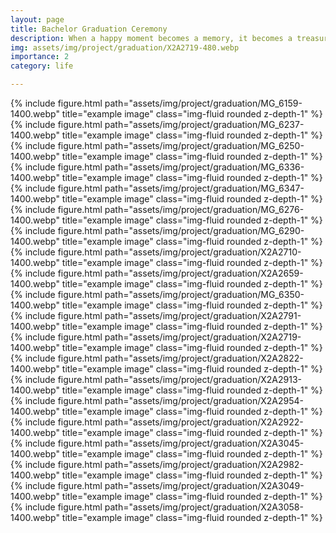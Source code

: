 ```yaml
---
layout: page
title: Bachelor Graduation Ceremony
description: When a happy moment becomes a memory, it becomes a treasure.
img: assets/img/project/graduation/X2A2719-480.webp
importance: 2
category: life

---
```


<div class="row">
    <div class="col-sm mt-3 mt-md-0">
        {% include figure.html path="assets/img/project/graduation/MG_6159-1400.webp" title="example image" class="img-fluid rounded z-depth-1" %}
    </div>
    <div class="col-sm mt-6 mt-md-0">
        {% include figure.html path="assets/img/project/graduation/MG_6237-1400.webp" title="example image" class="img-fluid rounded z-depth-1" %}
    </div>
    
</div>

<div class="row">
    <div class="col-sm mt-6 mt-md-0">
        {% include figure.html path="assets/img/project/graduation/MG_6250-1400.webp" title="example image" class="img-fluid rounded z-depth-1" %}
    </div>
    <div class="col-sm mt-3 mt-md-0">
        {% include figure.html path="assets/img/project/graduation/MG_6336-1400.webp" title="example image" class="img-fluid rounded z-depth-1" %}
    </div>
</div>

<div class="row">
    <div class="col-sm mt-3 mt-md-0">
        {% include figure.html path="assets/img/project/graduation/MG_6347-1400.webp" title="example image" class="img-fluid rounded z-depth-1" %}
    </div>
    <div class="col-sm mt-6 mt-md-0">
        {% include figure.html path="assets/img/project/graduation/MG_6276-1400.webp" title="example image" class="img-fluid rounded z-depth-1" %}
    </div>
</div>
<div class="row">
    <div class="col-sm mt-6 mt-md-0">
        {% include figure.html path="assets/img/project/graduation/MG_6290-1400.webp" title="example image" class="img-fluid rounded z-depth-1" %}
    </div>
    <div class="col-sm mt-3 mt-md-0">
        {% include figure.html path="assets/img/project/graduation/X2A2710-1400.webp" title="example image" class="img-fluid rounded z-depth-1" %}
    </div>
</div>
<div class="row">
    <div class="col-sm mt-9 mt-md-0">
        {% include figure.html path="assets/img/project/graduation/X2A2659-1400.webp" title="example image" class="img-fluid rounded z-depth-1" %}
    </div>
</div>

<div class="row">
    <div class="col-sm mt-6 mt-md-0">
        {% include figure.html path="assets/img/project/graduation/MG_6350-1400.webp" title="example image" class="img-fluid rounded z-depth-1" %}
    </div>
    <div class="col-sm mt-3 mt-md-0">
        {% include figure.html path="assets/img/project/graduation/X2A2791-1400.webp" title="example image" class="img-fluid rounded z-depth-1" %}
    </div>
</div>
<div class="row">
    <div class="col-sm mt-6 mt-md-0">
        {% include figure.html path="assets/img/project/graduation/X2A2719-1400.webp" title="example image" class="img-fluid rounded z-depth-1" %}
    </div>
        <div class="col-sm mt-3 mt-md-0">
        {% include figure.html path="assets/img/project/graduation/X2A2822-1400.webp" title="example image" class="img-fluid rounded z-depth-1" %}
    </div>
</div>
<div class="row">
    <div class="col-sm mt-3 mt-md-0">
        {% include figure.html path="assets/img/project/graduation/X2A2913-1400.webp" title="example image" class="img-fluid rounded z-depth-1" %}
    </div>    
    <div class="col-sm mt-6 mt-md-0">
        {% include figure.html path="assets/img/project/graduation/X2A2954-1400.webp" title="example image" class="img-fluid rounded z-depth-1" %}
    </div>
</div>

<div class="row">
    <div class="col-sm mt-3 mt-md-0">
        {% include figure.html path="assets/img/project/graduation/X2A2922-1400.webp" title="example image" class="img-fluid rounded z-depth-1" %}
    </div>
    <div class="col-sm mt-6 mt-md-0">
        {% include figure.html path="assets/img/project/graduation/X2A3045-1400.webp" title="example image" class="img-fluid rounded z-depth-1" %}
    </div>
</div>


<div class="row">
    <div class="col-sm mt-3 mt-md-0">
        {% include figure.html path="assets/img/project/graduation/X2A2982-1400.webp" title="example image" class="img-fluid rounded z-depth-1" %}
    </div>
    <div class="col-sm mt-6 mt-md-0">
        {% include figure.html path="assets/img/project/graduation/X2A3049-1400.webp" title="example image" class="img-fluid rounded z-depth-1" %}
    </div>
</div>

<div class="row>
    <div class="col-sm mt-9 mt-md-0">
        {% include figure.html path="assets/img/project/graduation/X2A3058-1400.webp" title="example image" class="img-fluid rounded z-depth-1" %}
    </div>
</div>